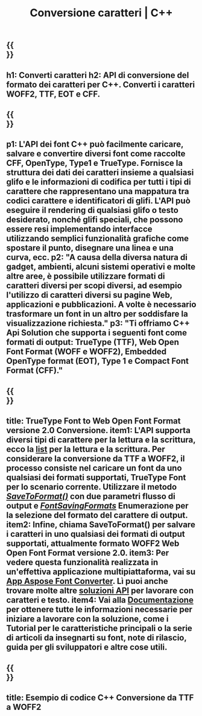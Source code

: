 ﻿---
translation: true
template: /_templates/conversion-cpp.md
title: Conversione caratteri | C++
url: /cpp/conversion/
description: Converti i caratteri con la libreria di elaborazione dei caratteri C++ e le applicazioni Web. Funzionalità di conversione che può funzionare con i caratteri TTF, WOFF, CFF, EOT e Type 1.
metakeywords: conversione dei font c++, soluzioni di conversione dei font c++, font conerter cpp
family: font
platformtag: cpp
feature: conversion
---

{{<section banner>}}
---
h1: Converti caratteri
h2: API di conversione del formato dei caratteri per С++. Converti i caratteri WOFF2, TTF, EOT e CFF.
---

{{<section overview>}}
---
p1: L'API dei font С++ può facilmente caricare, salvare e convertire diversi font come raccolte CFF, OpenType, Type1 e TrueType. Fornisce la struttura dei dati dei caratteri insieme a qualsiasi glifo e le informazioni di codifica per tutti i tipi di carattere che rappresentano una mappatura tra codici carattere e identificatori di glifi. L'API può eseguire il rendering di qualsiasi glifo o testo desiderato, nonché glifi speciali, che possono essere resi implementando interfacce utilizzando semplici funzionalità grafiche come spostare il punto, disegnare una linea e una curva, ecc.
p2: "A causa della diversa natura di gadget, ambienti, alcuni sistemi operativi e molte altre aree, è possibile utilizzare formati di caratteri diversi per scopi diversi, ad esempio l'utilizzo di caratteri diversi su pagine Web, applicazioni e pubblicazioni. A volte è necessario trasformare un font in un altro per soddisfare la visualizzazione richiesta."
p3: "Ti offriamo С++ Api Solution che supporta i seguenti font come formati di output: TrueType (TTF), Web Open Font Format (WOFF e WOFF2), Embedded OpenType format (EOT), Type 1 e Compact Font Format (CFF)."
---

{{<section feature1>}}
---
title: TrueType Font to Web Open Font Format versione 2.0 Conversione.
item1: L'API supporta diversi tipi di carattere per la lettura e la scrittura, ecco la [list](https://docs.aspose.com/font/cpp/convert/#formats-supported-for-reading-andor-writing) per la lettura e la scrittura. Per considerare la conversione da TTF a WOFF2, il processo consiste nel caricare un font da uno qualsiasi dei formati supportati, TrueType Font per lo scenario corrente. Utilizzare il metodo [*SaveToFormat()*](https://reference.aspose.com/font/cpp/class/aspose.font.font#a670ea97404fd72c2e51b0e8c543c8a45) con due parametri flusso di output e [*FontSavingFormats*](https://reference.aspose.com/font/cpp/namespace/aspose.font#a93d0dcc7c00f5c7027d60e14a5433c74) Enumerazione per la selezione del formato del carattere di output.
item2: Infine, chiama SaveToFormat() per salvare i caratteri in uno qualsiasi dei formati di output supportati, attualmente formato WOFF2 Web Open Font Format versione 2.0.
item3: Per vedere questa funzionalità realizzata in un'effettiva applicazione multipiattaforma, vai su [App Aspose Font Converter](https://products.aspose.app/font/conversion). Lì puoi anche trovare molte altre [soluzioni API](https://products.aspose.app/font/applications) per lavorare con caratteri e testo.
item4: Vai alla [Documentazione](https://docs.aspose.com/font/net/) per ottenere tutte le informazioni necessarie per iniziare a lavorare con la soluzione, come i Tutorial per le caratteristiche principali o la serie di articoli da insegnarti su font, note di rilascio, guida per gli sviluppatori e altre cose utili.
---

{{<section codeexample>}}
---
title: Esempio di codice C++ Conversione da TTF a WOFF2
---




